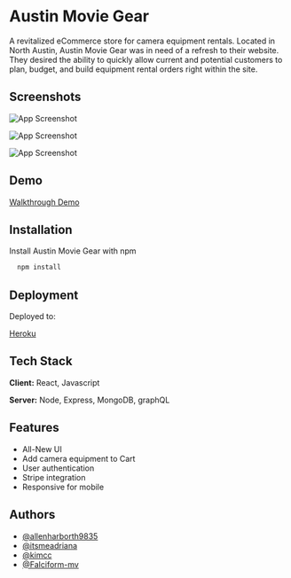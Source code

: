 
# Austin Movie Gear

A revitalized eCommerce store for camera equipment rentals. Located in North Austin, Austin Movie Gear was in need of a refresh to their website. They desired the ability to quickly allow current and potential customers to plan, budget, and build equipment rental orders right within the site. 
## Screenshots

![App Screenshot](https://user-images.githubusercontent.com/85845397/144144580-5bbd827e-2da1-4a13-b26e-4bfd9e7492ad.png)

![App Screenshot](https://user-images.githubusercontent.com/85845397/144144623-1e1e3ee1-3eed-41f4-b009-bc61ee1d6232.png)

![App Screenshot](https://user-images.githubusercontent.com/85845397/144144650-a4cb049f-db91-4564-96b6-410062500f09.png)


  
## Demo

[Walkthrough Demo](https://watch.screencastify.com/v/9TCmbGeUJ8AUz9MEHxoj)

  
## Installation

Install Austin Movie Gear with npm

```bash
  npm install
```
    
## Deployment

Deployed to:

[Heroku](https://polar-lowlands-07100.herokuapp.com/)

  
## Tech Stack

**Client:** React, Javascript

**Server:** Node, Express, MongoDB, graphQL

  
## Features

- All-New UI
- Add camera equipment to Cart 
- User authentication
- Stripe integration
- Responsive for mobile

  
## Authors

- [@allenharborth9835](https://github.com/allenharborth9835)
- [@itsmeadriana](https://github.com/itsmeadriana)
- [@kimcc](https://github.com/kimcc)
- [@Falciform-mv](https://github.com/Falciform-mv)


  
